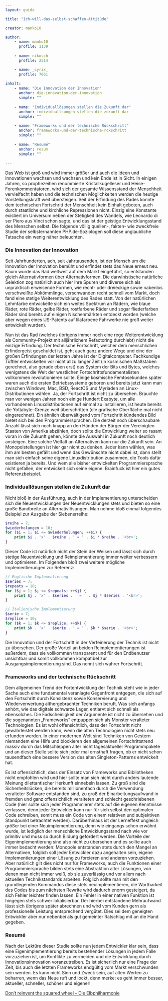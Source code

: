 ```yaml
---
layout: guide

title: "Ich-will-das-selbst-schaffen-Attitüde"

creator: manko10

author:
    - name: manko10
      profile: 1139
      
    - name: nikosch
      profile: 2314

    - name: _cyrix_
      profile: 7661
      
inhalt:
    - name: "Die Innovation der Innovation"
      anchor: die-innovation-der-innovation
      simple: ""
      
    - name: "Individuallösungen stellen die Zukunft dar"
      anchor: individuallsungen-stellen-die-zukunft-dar
      simple: ""
      
    - name: "Frameworks und der technische Rückschritt"
      anchor: frameworks-und-der-technische-rckschritt
      simple: ""
      
    - name: "Resumé"
      anchor: resum
      simple: ""
      
---
```


Das Web ist groß und wird immer größer und auch die Ideen und Innovationen wachsen und wachsen und kein Ende ist in Sicht. In einigen Jahren, so prophezeihen renommierte Kristallkugelleser und Heise-Forenkommentatoren, wird sich der gesamte Wissensstand der Menschheit vervielfacht haben und die technischen Möglichkeiten werden die heutige Vorstellungskraft weit übersteigen. Seit der Erfindung des Rades konnte dem technischen Fortschritt der Menschheit kein Einhalt geboten, auch durch staatliche und kirchliche Repressionen nicht. Einzig eine Konstante existiert im Universum neben der Stetigkeit des Wandels, wie Leonardo di ser Piero aus Vinci schon sagte, und das ist der geistige Entwicklungsstand des Menschen selbst. Die folgende völlig quellen-, fakten- wie zweckfreie Studie der selbsternannten PHP.de-Soziologen soll diese unglaubliche Tatsache ein wenig näher beleuchten. 

### Die Innovation der Innovation

Seit Jahrhunderten, ach, seit Jahrtausenden, ist der Mensch um die Innovation der Innovation bemüht und erfindet stets das Neue erneut neu. Kaum wurde das Rad weltweit auf dem Markt eingeführt, so entstanden gleich Alternativformen über Alternativformen. Die darwinistische natürliche Selektion zog natürlich auch hier ihre Spuren und diverse sich als unpraktisch erweisende Formen, wie recht- oder dreieckige sowie nabenlos verschweißte Abkömmlinge, verschwanden recht schnell vom Markt, doch fand eine stetige Weiterentwicklung des Rades statt. Von der natürlichen Lehmfarbe entwickelte sich ein weites Spektrum an Rädern, wie blaue Räder, rote Räder, gelbe Räder, rostfarbene Räder und sogar fliederfarben Räder sind bereits auf einigen Nischenmärkten entdeckt worden (welche aber wegen eines US-Patents auf lilafarbene Fahrwerke nie groß weiter entwickelt wurden). 

Nun ist das Rad (welches übrigens immer noch eine rege Weiterentwicklung als Community-Projekt mit alljährlichem Refactoring durchlebt) nicht die einzige Erfindung. Der technische Fortschritt, welcher dem menschlichen Erfindergeist geschuldet ist, geht auch ganz andere Wege und eine der großen Erfindungen der letzten Jahre ist der Digitalcomputer. Fachkundige Tüftler entwickelten vor nicht allzu langer Zeit (in kosmischen Maßstäben gerechnet, also gerade eben erst) das System der Bits und Bytes, welches wenigstens die Welt der westlichen Fortschrittsfundamentalisten vollkommen revolutionieren sollte. Einige kosmische Femtosekunden später waren auch die ersten Betriebssysteme geboren und bereits jetzt kann man zwischen Windows, Mac, BSD, ReactOS und Myriaden an Linux-Distributionen wählen. Ja, der Fortschritt ist nicht zu übersehen. Brauchte man vor wenigen Jahren noch einige Hundert Exabyte, um alle vorhandenen Linuxdistributionen auf einmal zu installieren, ist heute bereits die Yottabyte-Grenze weit überschritten (die grafische Oberfläche mal nicht eingerechnet). Ein ähnlich überwältigend vom Fortschritt kündendes Bild bietet sich bei den Programmiersprachen. Die derzeit noch überschaubare Anzahl lässt sich noch knapp an den Händen der Bürger der Vereinigten Staaten von Amerika abzählen, doch sollte die Entwicklung weiter so rasant voran in die Zukunft gehen, könnte die Auswahl in Zukunft noch deutlich ansteigen. Eine solche Vielfalt an Alternativen kann nur die Zukunft sein. An Monopolstellungen ist hier gar nicht zu denken. Jeder kann wählen, was ihm am besten gefällt und wenn das Gewünschte nicht dabei ist, dann stellt man sich einfach seine eigene Linuxdistribution zusammen, die Tools dafür existieren ja bereits. Und wem alle bisher entwickelten Programmiersprache nicht gefallen, der entwickelt sich seine eigene. Brainfuck ist hier ein gutes Referenzbeispiel. 

### Individuallösungen stellen die Zukunft dar


Nicht bloß in der Ausführung, auch in der Implementierung unterscheiden sich die Neuentwicklungen der Neuentwicklungen stets und bieten so eine große Bandbreite an Alternativlösungen. Man nehme bloß einmal folgendes Beispiel zur Ausgabe der Siebenerreihe: 

~~~php
$reihe = 7;
$wiederholungen = 10;
for ($i = 1; $i <= $wiederholungen; ++$i) {
    print $i . 'x' . $reihe . ' = ' . $i * $reihe . '<br>';
}
~~~

Dieser Code ist natürlich nicht der Stein der Weisen und lässt sich durch stetige Neuentwicklung und Reimplementierung immer weiter verbessern und optimieren. Im Folgenden bloß zwei weitere mögliche Implementierungen zur Referenz: 

~~~php
// Englische Implementierung
$series = 7;
$repeats = 10;
for ($j = 1; $j <= $repeats; ++$j) {
    print $j . 'x' . $series . ' = ' . $j * $series . '<br>';
}
~~~

~~~php
// Italienische Implementierung
$serie = 7;
$replice = 10;
for ($k = 1; $k <= $replice; ++$k) {
    print $k . 'x' . $serie . ' = ' . $k * $serie . '<br>';
}
~~~

Die Innovation und der Fortschritt in der Verfeinerung der Technik ist nicht zu übersehen. Der große Vorteil an beiden Reimplementierungen ist außerdem, dass sie vollkommen transparent und für den Endbenutzer unsichtbar und somit vollkommen kompatibel zur Ausgangsimplementierung sind. Das nennt sich wahrer Fortschritt. 

### Frameworks und der technische Rückschritt 

Dem allgemeinen Trend der Fortentwicklung der Technik steht wie in jeder Sache auch eine fundamental veranlagte Gegenfront entgegen, die sich auf den Fortschritt durch Konsistenz sowie Konservierung und Wiederverwertung althergebrachter Techniken beruft. Was sich anfangs anhört, wie das digitale schwarze Lager, entlarvt sich schnell als ebensolches. Die Fadscheinigkeit der Argumente ist nicht zu übersehen und die sogenannten „Frameworks“ entpuppen sich als Monster veralteter Technologien. Es ist wohl offensichtlich, dass der Fortschritt nicht gewährleistet werden kann, wenn die alten Technologien nicht stets neu erfunden werden. In einer modernen Welt sind Techniken von Gestern niemandem eine Hilfe und blockieren den allgemeinen Fortschrittstrend massiv durch das Mitschleppen alter nicht tagesaktueller Programmpakete und an dieser Stelle sollte sich jeder mal ernsthaft fragen, ob er nicht schon tausendfach eine bessere Version des alten Singleton-Patterns entwickelt hat.

Es ist offensichtlich, dass der Einsatz von Frameworks und Bibliotheken nicht empfohlen wird und hier sollte man sich nicht durch anders lautende Meinung dilettantischer Herkunft einnebeln lassen. Zu groß sind die Sicherheitslücken, die bereits millionenfach durch die Verwendung veralteter Software entstanden sind, zu groß der Einarbeitungsaufwand in fremden und ganz offensichtlich veralteten und schlecht geschriebenen Code (hier sollte sich jeder Programmierer stets auf die eigenen Kenntnisse verlassen, denn jeder Entwickler kann nur für sich selbst den optimalen Code schreiben, somit muss ein Code von einem relativen und subjektiven Standpunkt betrachtet werden). Darüberhinaus ist der Lerneffekt ungleich größer bei einer Neuimplementierung, denn wie eingangs schon erwähnt wurde, ist lediglich der menschliche Entwicklungsstand nach wie vor primitiv und muss so durch Bildung gefördert werden. Die Vorteile der Eigenimplementierung sind also nicht zu übersehen und es sollte auch immer bedacht werden: Monopole entstanden stets durch den Mangel an Alternativen, folglich soll jeder Entwickler dazu angehalten sein, eigene Implementierungen einer Lösung zu forcieren und anderen vorzuziehen. Aber natürlich gilt dies nicht nur für Frameworks, auch die Funktionen einer Programmiersprache bilden stets eine Abstraktion alter Lösungen, von denen man nicht immer weiß, ob sie zuverlässig und vor allem nach aktuellen Technikstandards arbeiten. Folglich sollte man mit den grundlegenden Kommandos diese stets neuimplementieren, die Wartbarkeit des Codes bis zum nächsten Rewrite wird dadurch enorm gesteigert, da sich Fehler leichter finden lassen. Ein Fehler in einer nativen Funktion ist hingegen stets schwer lokalisierbar. Der hierbei entstandene Mehraufwand lässt sich übrigens später abrechnen und wird vom Kunden gern als professionelle Leistung entsprechend vergütet. Dies sei dem geneigten Entwickler aber nur nebenbei als gut gemeinter Ratschlag mit an die Hand gegeben.

### Resumé

Nach der Lektüre dieser Studie sollte nun jedem Entwickler klar sein, dass eine Eigenimplementierung bereits bestehender Lösungen in jedem Falle vorzuziehen ist, um Konflikte zu vermeiden und die Entwicklung durch Innovationsinnovation voranzutreiben. Es ist sicherlich nur eine Frage der Zeit, bis auch die letzten Frameworks endgültig vom Markt verschwunden sein werden. Es kann nicht Sinn und Zweck sein, auf alten Werten zu beharren, wenn das Neue ruft und lockt, denn merke: es geht immer besser, aktueller, schneller, schöner und eigener! 

[Don’t reinvent the squared wheel – Die Elbphilharmonie](http://www.phphatesme.com/blog/softwaretechnik/dont-reinvent-the-squared-wheel-die-elbphilharmonie/comment-page-1/#comment-85945)
